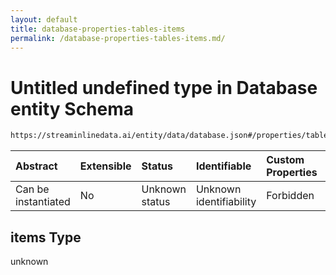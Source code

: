 ```yaml
---
layout: default
title: database-properties-tables-items
permalink: /database-properties-tables-items.md/
---
```

# Untitled undefined type in Database entity Schema

```txt
https://streaminlinedata.ai/entity/data/database.json#/properties/tables/items
```



| Abstract            | Extensible | Status         | Identifiable            | Custom Properties | Additional Properties | Access Restrictions | Defined In                                                         |
| :------------------ | :--------- | :------------- | :---------------------- | :---------------- | :-------------------- | :------------------ | :----------------------------------------------------------------- |
| Can be instantiated | No         | Unknown status | Unknown identifiability | Forbidden         | Allowed               | none                | [database.json*](database.md "open original schema") |

## items Type

unknown
